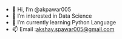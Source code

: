 - 👋 Hi, I’m @akpawar005
- 👀 I’m interested in Data Science
- 🌱 I’m currently learning Python Language
- 📫 Email :akshay.spawar005@gmail.com

